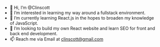 - 👋 Hi, I’m @Clinscott
- 👀 I’m interested in learning my way around a fullstack environment.
- 🌱 I’m currently learning React.js in the hopes to broaden my knowledge of JavaScript.
- 💞️ I’m looking to build my own React website and learn SEO for front and back end development. 
- 📫 Reach me via Email at clinscott@gmail.com
